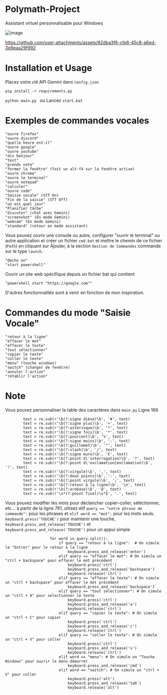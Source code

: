 # Polymath-Project

Assistant virtuel personnalisable pour Windows 

![image](https://github.com/user-attachments/assets/a8cffdf6-2e77-47d9-9a7b-baa0ee554535)


https://github.com/user-attachments/assets/82dba3f6-cfe6-45c8-a6ed-3e9eaa29f992


# Installation et Usage

Placez votre clé API Gemini dans ```config.json```

```pip install -r requirements.py```

```python main.py ```
ou
Lancez ```start.bat```

# Exemples de commandes vocales

    "ouvre firefox"
    "ouvre discord"
    "quelle heure est-il"
    "ouvre google"
    "ouvre youtube"
    "dis bonjour"
    "test"
    "prends note"
    "fermer la fenêtre" (fait un alt-f4 sur la fenêtre active)
    "ouvre chrome"
    "ouvre le terminal"
    "ouvre notepad"
    "calculer"
    "ouvre code"
    "Saisie vocale" (STT On)
    "Fin de la saisie" (STT Off)
    "on est quel jour"
    "Planifier tâche"
    "discuter" (chat avec Gemini)
    "screenshot" (En mode Gemini)
    "webcam" (En mode Gemini)
    "standard" (retour en mode assistant)

Vous pouvez ouvrir une console ou autre, configurer "ouvrir le terminal" ou autre application et créer un fichier ```cmd.bat``` et mettre le chemin de ce fichier (```Path```) en cliquant sur Ajouter, à la section ```Gestion de Commandes``` commande sur le type ```launch```.

    "@echo on"
    "start powershell"

Ouvrir un site web spécifique depuis un fichier bat qui contient

    "powershell start "https://google.com""

D'autres fonctionnalités sont à venir en fonction de mon inspiration.

# Commandes du mode "Saisie Vocale"

```
"retour à la ligne"
"effacer le mot"
"effacer le texte"
"tout sélectionner"
"copier le texte"
"coller le texte"
"menu" (touche windows)
"switch" (changer de fenêtre)
"annuler l'action"
"rétablir l'action"
```

# Note

Vous pouvez personnaliser la table des caractères dans ```main.py``` Ligne 166

```        # On remplace les mots clés par de la ponctuation.
        text = re.sub(r'\b(?:signe dièse)\b', '#', text)
        text = re.sub(r'\b(?:signe plus)\b', '+', text)
        text = re.sub(r'\b(?:astérisque)\b', '*', text)
        text = re.sub(r'\b(?:signe fois)\b', '*', text)
        text = re.sub(r'\b(?:pourcent)\b', '%', text)
        text = re.sub(r'\b(?:signe moins)\b', '-', text)
        text = re.sub(r'\b(?:guillemet)\b', '"', text)
        text = re.sub(r'\b(?:slash)\b', '/', text)
        text = re.sub(r'\b(?:signe euro)\b', '€', text)
        text = re.sub(r'\b(?:point d\'interrogation)\b', '?', text)
        text = re.sub(r'\b(?:point d\'exclamation|exclamation)\b', '!', text)
        text = re.sub(r'\b(?:virgule)\b', ',', text)
        text = re.sub(r'\b(?:deux points)\b', ':', text)
        text = re.sub(r'\b(?:point virgule)\b', ';', text)
        text = re.sub(r'\b(?:retour à la ligne)\b', '\n', text)
        text = re.sub(r'\b(?:arobase)\b', '@', text)
        text = re.sub(r'\s*(?:point final)\s*$', '.', text)
```
Vous pouvez modifier les mots pour déclancher copier-coller, séléctionner, etc... à partir de la ligne 761, ultisez elif ```query == "votre phrase de commande":``` pour les phrases et ```elif word == "mot":``` pour les mots seuls. 
```keyboard.press('TOUCHE')``` pour maintenir une touche, ```keyboard.press_and_release('TOUCHE')``` et ```keyboard.press_and_release('TOUCHE')``` pour un appui simple

```
                    for word in query.split():
                        if query == "retour à la ligne":  # On simule le "Entrer" pour le retour à la ligne
                            keyboard.press_and_release('enter')
                        elif query == "effacer le mot": # On simule un "ctrl + backspace" pour effacer le mot précédent
                            keyboard.press('ctrl')
                            keyboard.press_and_release('backspace')
                            keyboard.release('ctrl')
                        elif query == "effacer le texte": # On simule un "ctrl + backspace" pour effacer le mot précédent                            
                            keyboard.press_and_release('backspace')
                        elif query == "tout sélectionner": # On simule un "ctrl + A" pour selectionner le texte
                            keyboard.press('ctrl')
                            keyboard.press_and_release('a')
                            keyboard.release('ctrl')                        
                        elif query == "copier le texte": # On simule un "ctrl + C" pour copier
                            keyboard.press('ctrl')
                            keyboard.press_and_release('c')
                            keyboard.release('ctrl') 
                        elif query == "coller le texte": # On simule un "ctrl + V" pour coller
                            keyboard.press('ctrl')
                            keyboard.press_and_release('v')
                            keyboard.release('ctrl') 
                        elif word == "menu": # On simule un "Touche Windows" pour ouvrir le menu démarrer
                            keyboard.press_and_release('cmd')
                        elif word == "switch": # On simule un "ctrl + V" pour coller
                            keyboard.press('alt')
                            keyboard.press_and_release('tab')
                            keyboard.release('alt') 
```
